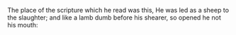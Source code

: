 The place of the scripture which he read was this, He was led as a sheep to the slaughter; and like a lamb dumb before his shearer, so opened he not his mouth:
